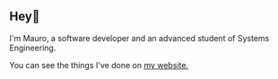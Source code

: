 ## Hey👋

I'm Mauro, a software developer and an advanced student of Systems Engineering. 

You can see the things I've done on [my website.](https://maurososa.ar)

